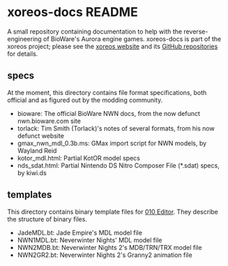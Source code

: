 xoreos-docs README
==================

A small repository containing documentation to help with the reverse-
engineering of BioWare's Aurora engine games. xoreos-docs is part of the
xoreos project; please see the [xoreos website](https://xoreos.org/) and
its [GitHub repositories](https://github.com/xoreos) for details.

specs
-----

At the moment, this directory contains file format specifications, both
official and as figured out by the modding community.

* bioware: The official BioWare NWN docs, from the now defunct
  nwn.bioware.com site
* torlack: Tim Smith (Torlack)'s notes of several formats, from his
  now defunct website
* gmax\_nwn\_mdl\_0.3b.ms: GMax import script for NWN models, by
  Wayland Reid
* kotor\_mdl.html: Partial KotOR model specs
* nds\_sdat.html: Partial Nintendo DS Nitro Composer File (\*.sdat)
  specs, by kiwi.ds

templates
---------

This directory contains binary template files for [010
Editor](http://www.sweetscape.com/010editor/). They describe the
structure of binary files.

* JadeMDL.bt: Jade Empire's MDL model file
* NWN1MDL.bt: Neverwinter Nights' MDL model file
* NWN2MDB.bt: Neverwinter Nights 2's MDB/TRN/TRX model file
* NWN2GR2.bt: Neverwinter Nights 2's Granny2 animation file

